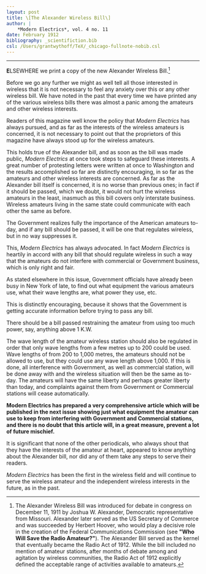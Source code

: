 ```yaml
---
layout: post
title: \[The Alexander Wireless Bill\]
author: |
    *Modern Electrics*, vol. 4 no. 11
date: February 1912
bibliography: _scientifiction.bib
csl: /Users/grantwythoff/TeX/_chicago-fullnote-nobib.csl
---
```




* * * * * * * * 

**E**LSEWHERE we print a copy of the new Alexander Wireless Bill.[^wpd]

Before we go any further we might as well tell all those interested in wireless that it is not necessary to feel any anxiety over this or any other wireless bill. We have noted in the past that every time we have printed any of the various wireless bills there was almost a panic among the amateurs and other wireless interests.

Readers of this magazine well know the policy that *Modern Electrics* has always pursued, and as far as the interests of the wireless amateurs is concerned, it is not necessary to point out that the proprietors of this magazine have always stood up for the wireless amateurs.

This holds true of the Alexander bill, and as soon as the bill was made public, *Modern Electrics* at once took steps to safeguard these interests. A great number of protesting letters were written at once to Washington and the results accomplished so far are distinctly encouraging, in so far as the amateurs and other wireless interests are concerned. As far as the Alexander bill itself is concerned, it is no worse than previous ones; in fact if it should be passed, which we doubt, it would not hurt the wireless amateurs in the least, inasmuch as this bill covers only interstate business. Wireless amateurs living in the same state could communicate with each other the same as before. 

The Government realizes fully the importance of the American amateurs to-day, and if any bill should be passed, it will be one that regulates wireless, but in no way suppresses it. 

This, *Modern Electrics* has always advocated. In fact *Modern Electrics* is heartily in accord with any bill that should regulate wireless in such a way that the amateurs do not interfere with commercial or Government business, which is only right and fair.

As stated elsewhere in this issue, Government officials have already been busy in New York of late, to find out what equipment the various amateurs use, what their wave lengths are, what power they use, etc. 

This is distinctly encouraging, because it shows that the Government is getting accurate information before trying to pass any bill. 

There should be a bill passed restraining the amateur from using too much power, say, anything above 1 K.W. 

The wave length of the amateur wireless station should also be regulated in order that only wave lengths from a few metres up to 200 could be used. Wave lengths of from 200 to 1,000 metres, the amateurs should not be allowed to use, but they could use any wave length above 1,000. If this is done, all interference with Government, as well as commercial station, will be done away with and the wireless situation will then be the same as to-day. The amateurs will have the same liberty and perhaps greater liberty than today, and complaints against them from Government or Commercial stations will cease automatically.

**Modern Electrics has prepared a very comprehensive article which will be published in the next issue showing just what equipment the amateur can use to keep from interfering with Government and Commercial stations, and there is no doubt that this article will, in a great measure, prevent a lot of future mischief.**

It is significant that none of the other periodicals, who always shout that they have the interests of the amateur at heart, appeared to know anything about the Alexander bill, nor did any of them take any steps to serve their readers. 

*Modern Electrics* has been the first in the wireless field and will continue to serve the wireless amateur and the independent wireless interests in the future, as in the past.

[^wpd]: The Alexander Wireless Bill was introduced for debate in congress on December 11, 1911 by Joshua W. Alexander, Democratic representative from Missouri.  Alexander later served as the US Secretary of Commerce and was succeeded by Herbert Hoover, who would play a decisive role in the creation of the Federal Communications Commission (see **"Who Will Save the Radio Amateur?"**).  The Alexander Bill served as the kernel that eventually became the Radio Act of 1912.  While the bill included no mention of amateur stations, after months of debate among and agitation by wireless communities, the Radio Act of 1912 explicitly defined the acceptable range of activities available to amateurs.